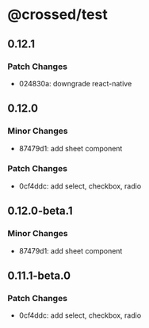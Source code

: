 # @crossed/test

## 0.12.1

### Patch Changes

- 024830a: downgrade react-native

## 0.12.0

### Minor Changes

- 87479d1: add sheet component

### Patch Changes

- 0cf4ddc: add select, checkbox, radio

## 0.12.0-beta.1

### Minor Changes

- 87479d1: add sheet component

## 0.11.1-beta.0

### Patch Changes

- 0cf4ddc: add select, checkbox, radio
